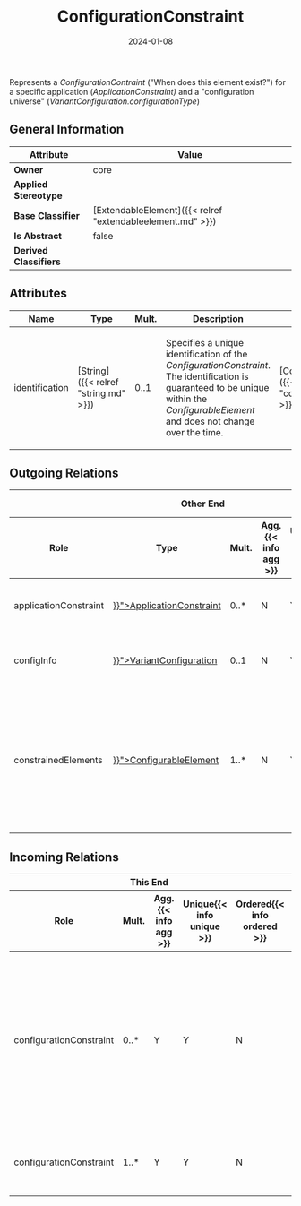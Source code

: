 ﻿---
title: ConfigurationConstraint
toc: false
type: specs
date: "2024-01-08"
draft: false
specification: VEC
version: 2.1.0
documentType: "Recommendation"
elementType: Class
classes:
  - ConfigurationConstraint
menu_name: vec-2.1.0
---
<p> Represents a <i>ConfigurationContraint </i>(&quot;When does this element exist?&quot;) for a specific application (<i>ApplicationConstraint)</i> and a &quot;configuration universe&quot;&#160;(<i>VariantConfiguration.configurationType</i>)      </p>

## General Information

| Attribute               | Value |
|-------------------------|-------|
| **Owner**               | core |
| **Applied Stereotype**  |   |
| **Base Classifier**     | [ExtendableElement]({{< relref "extendableelement.md" >}})<br/>  |
| **Is Abstract**         | false |
| **Derived Classifiers** |   |

## Attributes
|  Name  |  Type  |  Mult.  |  Description  |  Owning Classifier  |
|--------|--------|---------|---------------|--------------|
|identification| [String]({{< relref "string.md" >}}) | 0..1 | <p> Specifies a unique identification of the <i>ConfigurationConstraint</i>. The identification is guaranteed to be unique within the <i>ConfigurableElement</i> and does not change over the time.      </p> | [ConfigurationConstraint]({{< relref "configurationconstraint.md" >}}) |

## Outgoing Relations
<table>
    <thead>
        <tr>
           <th colspan="6">Other End</th>
           <th colspan="1">This End</th>
           <th colspan="1">General</th>
        </tr>
        <tr>
           <th>Role</th>
           <th>Type</th>
           <th>Mult.</th>
           <th>Agg.{{< info agg >}}</th>
           <th>Unique{{< info unique >}}</th>
           <th>Ordered{{< info ordered >}}</th>
           <th>Mult.</th>
           <th>Description</th>
        </tr>
    <thead>
    <tbody>
    <tr>
        <td>applicationConstraint</td>
        <td><a href="{{< relref "applicationconstraint.md" >}}">ApplicationConstraint</a></td>
        <td>0..*</td>
        <td>N</td>
        <td>Y</td>
        <td>N</td>
        <td></td>
        <td><p> References the application constraint that applies to the ConfigurationConstraint.      </p></td>
    </tr>
    <tr>
        <td>configInfo</td>
        <td><a href="{{< relref "variantconfiguration.md" >}}">VariantConfiguration</a></td>
        <td>0..1</td>
        <td>N</td>
        <td>Y</td>
        <td>N</td>
        <td></td>
        <td><p> References the configuration information that applies to the ConfigurationConstraint.      </p></td>
    </tr>
    <tr>
        <td>constrainedElements</td>
        <td><a href="{{< relref "configurableelement.md" >}}">ConfigurableElement</a></td>
        <td>1..*</td>
        <td>N</td>
        <td>Y</td>
        <td>N</td>
        <td>0..*</td>
        <td><p> Introduced with VEC V2.0.2. References the <i>ConfigurableElement</i>s that are constrained by this <i>ConfigurationConstraint.</i> This association shall only be used in combination with a containment in a <i>ConfigurationConstraintSpecification.</i> When using the deprecated containment in the <i>ConfigurableElement </i>it shall not be used.      </p></td>
    </tr>
    </tbody>
</table>

##  Incoming Relations
<table>
    <thead>
        <tr>
           <th colspan="5">This End</th>
           <th colspan="2">Other End</th>
           <th colspan="1">General</th>
        </tr>
        <tr>
           <th>Role</th>
           <th>Mult.</th>
           <th>Agg.{{< info agg >}}</th>
           <th>Unique{{< info unique >}}</th>
           <th>Ordered{{< info ordered >}}</th>
           <th>Type</th>
           <th>Mult.</th>
           <th>Description</th>
        </tr>
    <thead>
    <tbody>
    <tr>
        <td>configurationConstraint</td>
        <td>0..*</td>
        <td>Y</td>
        <td>Y</td>
        <td>N</td>
        <td><a href="{{< relref "configurableelement.md" >}}">ConfigurableElement</a></td>
        <td>0..1</td>
        <td>{{< deprecated since="2.0.2" reason="The relationship has been inverted, allowing external configuration of ConfigurableElements. The ConfigurationConstraint is now contained in its own Specification.">}}<p> Contains or more <i>ConfigurationContraints</i> that apply to this <i>ConfigurableElement.</i> This is explained in more details in the recommendation chapter / model diagram &quot;Variants&quot;.      </p></td>
    </tr>
    <tr>
        <td>configurationConstraint</td>
        <td>1..*</td>
        <td>Y</td>
        <td>Y</td>
        <td>N</td>
        <td><a href="{{< relref "configurationconstraintspecification.md" >}}">ConfigurationConstraintSpecification</a></td>
        <td>0..1</td>
        <td><p> Specifies the individual <i>ConfigurationConstraint</i> defined in the <i>ConfigurationConstraintSpecification</i>.      </p></td>
    </tr>
    </tbody>
</table>



